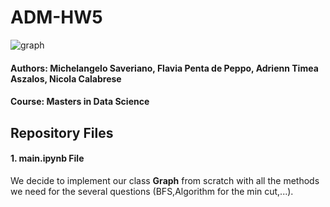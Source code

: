 # ADM-HW5
![graph](https://anthonybonato.files.wordpress.com/2017/03/jrnlcovercropped.jpg)
#### Authors: Michelangelo Saveriano, Flavia Penta de Peppo, Adrienn Timea Aszalos, Nicola Calabrese
#### Course: Masters in Data Science
## Repository Files
#### 1. main.ipynb File
We decide to implement our class  **Graph** from scratch with all the methods we need for the several questions (BFS,Algorithm for the  min cut,...).
